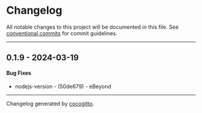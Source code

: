 # Changelog
All notable changes to this project will be documented in this file. See [conventional commits](https://www.conventionalcommits.org/) for commit guidelines.

- - -
## 0.1.9 - 2024-03-19
#### Bug Fixes
- nodejs-version - (50de679) - eBeyond

- - -

Changelog generated by [cocogitto](https://github.com/cocogitto/cocogitto).